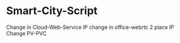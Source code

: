# Smart-City-Script

Change in Cloud-Web-Service IP 
change in office-webrtc 2 place IP
Change PV-PVC
